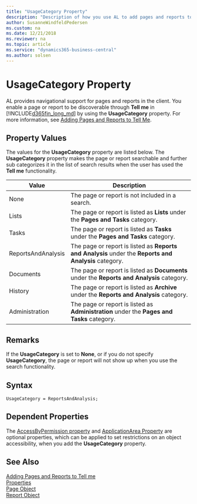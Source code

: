 ```yaml
---
title: "UsageCategory Property"
description: "Description of how you use AL to add pages and reports to Tell me in the client using the UsageCategory property."
author: SusanneWindfeldPedersen
ms.custom: na
ms.date: 12/21/2018
ms.reviewer: na
ms.topic: article
ms.service: "dynamics365-business-central"
ms.author: solsen
---
```


# UsageCategory Property
AL provides navigational support for pages and reports in the client. You enable a page or report to be discoverable through **Tell me** in [!INCLUDE[d365fin_long_md](../includes/d365fin_long_md.md)] by using the **UsageCategory** property. For more information, see [Adding Pages and Reports to Tell Me](../devenv-al-menusuite-functionality.md).

## Property Values
The values for the **UsageCategory** property are listed below. The **UsageCategory** property makes the page or report searchable and further sub categorizes it in the list of search results when the user has used the **Tell me** functionality.

|Value           |Description                                  |
|----------------|---------------------------------------------|
|None            |The page or report is not included in a search.|
|Lists           |The page or report is listed as **Lists** under the **Pages and Tasks** category.|
|Tasks           |The page or report is listed as **Tasks** under the **Pages and Tasks** category.|
|ReportsAndAnalysis |The page or report is listed as **Reports and Analysis** under the **Reports and Analysis** category.|
|Documents       |The page or report is listed as **Documents** under the **Reports and Analysis** category.|
|History         |The page or report is listed as **Archive** under the **Reports and Analysis** category.|
|Administration  |The page or report is listed as **Administration** under the **Pages and Tasks** category.|

## Remarks
If the **UsageCategory** is set to **None**, or if you do not specify **UsageCategory**, the page or report will not show up when you use the search functionality. 

## Syntax

```
UsageCategory = ReportsAndAnalysis;  
```

## Dependent Properties
The [AccessByPermission property](devenv-accessbypermission-property.md) and [ApplicationArea Property](devenv-applicationarea-property.md) are optional properties, which can be applied to set restrictions on an object accessibility, when you add the **UsageCategory** property. 

## See Also
[Adding Pages and Reports to Tell me](../devenv-al-menusuite-functionality.md)  
[Properties](devenv-properties.md)   
[Page Object](../devenv-page-object.md)  
[Report Object](../devenv-report-object.md)  
